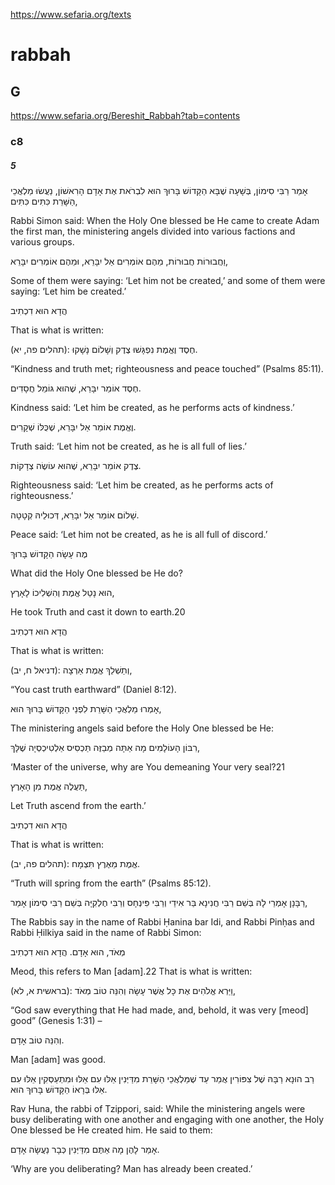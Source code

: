
https://www.sefaria.org/texts

# rabbah
## G
https://www.sefaria.org/Bereshit_Rabbah?tab=contents
### c8
##### 5
אָמַר רַבִּי סִימוֹן, בְּשָׁעָה שֶׁבָּא הַקָּדוֹשׁ בָּרוּךְ הוּא לִבְרֹאת אֶת אָדָם הָרִאשׁוֹן, נַעֲשׂוּ מַלְאֲכֵי הַשָּׁרֵת כִּתִּים כִּתִּים, 

Rabbi Simon said: When the Holy One blessed be He came to create Adam the first man, the ministering angels divided into various factions and various groups. 

וַחֲבוּרוֹת חֲבוּרוֹת, מֵהֶם אוֹמְרִים אַל יִבָּרֵא, וּמֵהֶם אוֹמְרִים יִבָּרֵא, 

Some of them were saying: ‘Let him not be created,’ and some of them were saying: ‘Let him be created.’ 

הֲדָא הוּא דִכְתִיב 

That is what is written: 

(תהלים פה, יא): חֶסֶד וֶאֱמֶת נִפְגָּשׁוּ צֶדֶק וְשָׁלוֹם נָשָׁקוּ. 

“Kindness and truth met; righteousness and peace touched” (Psalms 85:11). 

חֶסֶד אוֹמֵר יִבָּרֵא, שֶׁהוּא גּוֹמֵל חֲסָדִים. 

Kindness said: ‘Let him be created, as he performs acts of kindness.’ 

וֶאֱמֶת אוֹמֵר אַל יִבָּרֵא, שֶׁכֻּלּוֹ שְׁקָרִים. 

Truth said: ‘Let him not be created, as he is all full of lies.’ 

צֶדֶק אוֹמֵר יִבָּרֵא, שֶׁהוּא עוֹשֶׂה צְדָקוֹת. 

Righteousness said: ‘Let him be created, as he performs acts of righteousness.’ 

שָׁלוֹם אוֹמֵר אַל יִבָּרֵא, דְּכוּלֵיהּ קְטָטָה. 

Peace said: ‘Let him not be created, as he is all full of discord.’ 

מֶה עָשָׂה הַקָּדוֹשׁ בָּרוּךְ 

What did the Holy One blessed be He do? 

הוּא נָטַל אֱמֶת וְהִשְׁלִיכוֹ לָאָרֶץ, 

He took Truth and cast it down to earth.20 

הֲדָא הוּא דִכְתִיב 

That is what is written: 

(דניאל ח, יב): וְתַשְׁלֵךְ אֱמֶת אַרְצָה, 

“You cast truth earthward” (Daniel 8:12). 

אָמְרוּ מַלְאֲכֵי הַשָּׁרֵת לִפְנֵי הַקָּדוֹשׁ בָּרוּךְ הוּא, 

The ministering angels said before the Holy One blessed be He: 

רִבּוֹן הָעוֹלָמִים מָה אַתָּה מְבַזֶּה תַּכְסִיס אַלְטִיכְסְיָה שֶׁלָּךְ, 

‘Master of the universe, why are You demeaning Your very seal?21 

תַּעֲלֶה אֱמֶת מִן הָאָרֶץ,  

Let Truth ascend from the earth.’ 

הֲדָא הוּא דִכְתִיב 

That is what is written: 

(תהלים פה, יב): אֱמֶת מֵאֶרֶץ תִּצְמָח. 

“Truth will spring from the earth” (Psalms 85:12).

רַבָּנָן אָמְרֵי לָהּ בְּשֵׁם רַבִּי חֲנִינָא בַּר אִידֵי וְרַבִּי פִּינְחָס וְרַבִּי חֶלְקִיָּה בְּשֵׁם רַבִּי סִימוֹן אָמַר, 

The Rabbis say in the name of Rabbi Ḥanina bar Idi, and Rabbi Pinḥas and Rabbi Ḥilkiya said in the name of Rabbi Simon: 

מְאֹד, הוּא אָדָם. הֲדָא הוּא דִכְתִיב 

Meod, this refers to Man [adam].22 That is what is written: 

(בראשית א, לא): וַיַּרְא אֱלֹהִים אֶת כָּל אֲשֶׁר עָשָׂה וְהִנֵּה טוֹב מְאֹד, 

“God saw everything that He had made, and, behold, it was very [meod] good” (Genesis 1:31) – 

וְהִנֵּה טוֹב אָדָם. 

Man [adam] was good.

רַב הוּנָא רַבָּהּ שֶׁל צִפּוֹרִין אֲמַר עַד שֶׁמַּלְאֲכֵי הַשָּׁרֵת מִדַּיְּנִין אֵלּוּ עִם אֵלּוּ וּמִתְעַסְּקִין אֵלּוּ עִם אֵלּוּ בְּרָאוֹ הַקָּדוֹשׁ בָּרוּךְ הוּא. 

Rav Huna, the rabbi of Tzippori, said: While the ministering angels were busy deliberating with one another and engaging with one another, the Holy One blessed be He created him. He said to them: 

אָמַר לָהֶן מָה אַתֶּם מִדַּיְּנִין כְּבָר נַעֲשָׂה אָדָם.

‘Why are you deliberating? Man has already been created.’